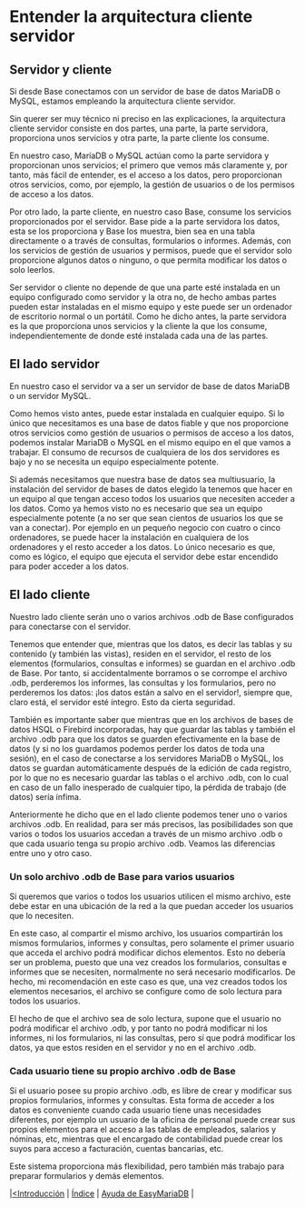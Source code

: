# Entender la arquitectura cliente servidor

## Servidor y cliente

Si desde Base conectamos con un servidor de base de datos MariaDB o MySQL, estamos empleando la arquitectura cliente servidor.

Sin querer ser muy técnico ni preciso en las explicaciones, la arquitectura cliente servidor consiste en dos partes, una parte, la parte servidora, proporciona unos servicios y otra parte, la parte cliente los consume.

En nuestro caso, MaríaDB o MySQL actúan como la parte servidora y proporcionan unos servicios; el primero que vemos más claramente y, por tanto, más fácil de entender, es el acceso a los datos, pero proporcionan otros servicios, como, por ejemplo, la gestión de usuarios o de los permisos de acceso a los datos.

Por otro lado, la parte cliente, en nuestro caso Base, consume los servicios proporcionados por el servidor. Base pide a la parte servidora los datos, esta se los proporciona y Base los muestra, bien sea en una tabla directamente o a través de consultas, formularios o informes. Además, con los servicios de gestión de usuarios y permisos, puede que el servidor solo proporcione algunos datos o ninguno, o que permita modificar los datos o solo leerlos.

Ser servidor o cliente no depende de que una parte esté instalada en un equipo configurado como servidor y la otra no, de hecho ambas partes pueden estar instaladas en el mismo equipo y este puede ser un ordenador de escritorio normal o un portátil. Como he dicho antes, la parte servidora es la que proporciona unos servicios y la cliente la que los consume, independientemente de donde esté instalada cada una de las partes.

## El lado servidor

En nuestro caso el servidor va a ser un servidor de base de datos MariaDB o un servidor MySQL. 

Como hemos visto antes, puede estar instalada en cualquier equipo. Si lo único que necesitamos es una base de datos fiable y que nos proporcione otros servicios como gestión de usuarios o permisos de acceso a los datos, podemos instalar MariaDB o MySQL en el mismo equipo en el que vamos a trabajar. El consumo de recursos de cualquiera de los dos servidores es bajo y no se necesita un equipo especialmente potente.

Si además necesitamos que nuestra base de datos sea multiusuario, la instalación del servidor de bases de datos elegido la tenemos que hacer en un equipo al que tengan acceso todos los usuarios que necesiten acceder a los datos. Como ya hemos visto no es necesario que sea un equipo especialmente potente (a no ser que sean cientos de usuarios los que se van a conectar). Por ejemplo en un pequeño negocio con cuatro o cinco ordenadores, se puede hacer la instalación en cualquiera de los ordenadores y el resto acceder a los datos. Lo único necesario es que, como es lógico, el equipo que ejecuta el servidor debe estar encendido para poder acceder a los datos.

## El lado cliente

Nuestro lado cliente serán uno o varios archivos .odb de Base configurados para conectarse con el servidor. 

Tenemos que entender que, mientras que los datos, es decir las tablas y su contenido (y también las vistas), residen en el servidor, el resto de los elementos (formularios, consultas e informes) se guardan en el archivo .odb de Base. Por tanto, si accidentalmente borramos o se corrompe el archivo .odb, perderemos los informes, las consultas y los formularios, pero no perderemos los datos: ¡los datos están a salvo en el servidor!, siempre que, claro está, el servidor esté íntegro. Esto da cierta seguridad.

También es importante saber que mientras que en los archivos de bases de datos HSQL o Firebird incorporadas, hay que guardar las tablas y también el archivo .odb para que los datos se guarden efectivamente en la base de datos (y si no los guardamos podemos perder los datos de toda una sesión), en el caso de conectarse a los servidores MariaDB o MySQL, los datos se guardan automáticamente después de la edición de cada registro, por lo que no es necesario guardar las tablas o el archivo .odb, con lo cual en caso de un fallo inesperado de cualquier tipo, la pérdida de trabajo (de datos) sería ínfima.

Anteriormente he dicho que en el lado cliente podemos tener uno o varios archivos .odb. En realidad, para ser más precisos, las posibilidades son que varios o todos los usuarios accedan a través de un mismo archivo .odb o que cada usuario tenga su propio archivo .odb. Veamos las diferencias entre uno y otro caso.

### Un solo archivo .odb de Base para varios usuarios

Si queremos que varios o todos los usuarios utilicen el mismo archivo, este debe estar en una ubicación de la red a la que puedan acceder los usuarios que lo necesiten.

En este caso, al compartir el mismo archivo, los usuarios compartirán los mismos formularios, informes y consultas, pero solamente el primer usuario que acceda el archivo podrá modificar dichos elementos. Esto no debería ser un problema, puesto que una vez creados los formularios, consultas e informes que se necesiten, normalmente no será necesario modificarlos. De hecho, mi recomendación en este caso es que, una vez creados todos los elementos necesarios, el archivo se configure como de solo lectura para todos los usuarios. 

El hecho de que el archivo sea de solo lectura, supone que el usuario no podrá modificar el archivo .odb, y por tanto no podrá modificar ni los informes, ni los formularios, ni las consultas, pero sí que podrá modificar los datos, ya que estos residen en el servidor y no en el archivo .odb.

### Cada usuario tiene su propio archivo .odb de Base

Si el usuario posee su propio archivo .odb, es libre de crear y modificar sus propios formularios, informes y consultas. Esta forma de acceder a los datos es conveniente cuando cada usuario tiene unas necesidades diferentes, por ejemplo un usuario de la oficina de personal puede crear sus propios elementos para el acceso a las tablas de empleados, salarios y nóminas, etc, mientras que el encargado de contabilidad puede crear los suyos para acceso a facturación, cuentas bancarias, etc.

Este sistema proporciona más flexibilidad, pero también más trabajo para preparar formularios y demás elementos.

|[<Introducción](index.md#introducción) | [Índice](index.md#índice) |  [Ayuda de EasyMariaDB](ayuda.md)  |
